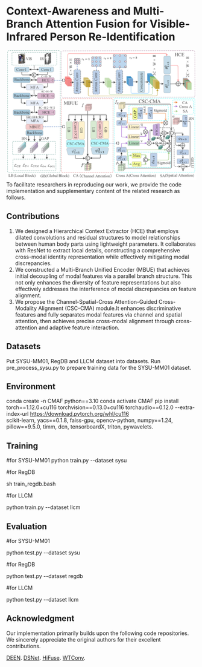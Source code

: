 # Context-Awareness and Multi-Branch Attention Fusion for Visible-Infrared Person Re-Identification
![](assets/hmcl3.jpg)
To facilitate researchers in reproducing our work, we provide the code implementation and supplementary content of the related research as follows.
## Contributions
1. We designed a Hierarchical Context Extractor (HCE) that employs dilated convolutions and residual structures to model relationships between human body parts using lightweight parameters. It collaborates with ResNet to extract local details, constructing a comprehensive cross-modal identity representation while effectively mitigating modal discrepancies.
2. We constructed a Multi-Branch Unified Encoder (MBUE) that achieves initial decoupling of modal features via a parallel branch structure. This not only enhances the diversity of feature representations but also effectively addresses the interference of modal discrepancies on feature alignment.
3. We propose the Channel-Spatial-Cross Attention-Guided Cross-Modality Alignment (CSC-CMA) module.It enhances discriminative features and fully separates modal features via channel and spatial attention, then achieves precise cross-modal alignment through cross-attention and adaptive feature interaction.

## Datasets
Put SYSU-MM01, RegDB and LLCM dataset into datasets. Run pre_process_sysu.py to prepare training data for the SYSU-MM01 dataset.

## Environment
conda create -n CMAF python==3.10
conda activate CMAF
pip install torch==1.12.0+cu116 torchvision==0.13.0+cu116 torchaudio==0.12.0 --extra-index-url https://download.pytorch.org/whl/cu116  
scikit-learn, yacs==0.1.8, faiss-gpu, opencv-python, numpy==1.24, pillow==9.5.0, timm, dcn, tensorboardX, triton, pywavelets.
## Training

#for SYSU-MM01
python train.py --dataset sysu

#for RegDB

sh train_regdb.bash

#for LLCM

python train.py --dataset llcm
## Evaluation
#for SYSU-MM01

python test.py --dataset sysu

#for RegDB

python test.py --dataset regdb

#for LLCM

python test.py --dataset llcm

## Acknowledgment
Our implementation primarily builds upon the following code repositories. We sincerely appreciate the original authors for their excellent contributions.

[DEEN](https://github.com/ZYK100/LLCM). [DSNet](https://github.com/takaniwa/DSNet). [HiFuse](https://github.com/huoxiangzuo/HiFuse). [WTConv](https://github.com/BGU-CS-VIL/WTConv).
